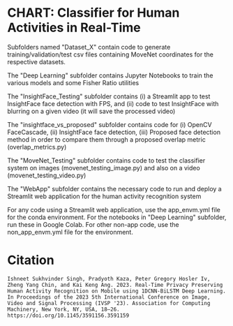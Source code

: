 # CHART: Classifier for Human Activities in Real-Time



Subfolders named "Dataset_X" contain code to generate
training/validation/test csv files containing MoveNet
coordinates for the respective datasets.

The "Deep Learning" subfolder contains Jupyter Notebooks
to train the various models and some Fisher Ratio utilities

The "InsightFace_Testing" subfolder contains (i) a Streamlit
app to test InsightFace face detection with FPS, and
(ii) code to test InsightFace with blurring on a given video
(it will save the processed video)

The "insightface_vs_proposed" subfolder contains code for
(i) OpenCV FaceCascade, (ii) InsightFace face detection,
(iii) Proposed face detection method in order to compare
them through a proposed overlap metric (overlap_metrics.py)

The "MoveNet_Testing" subfolder contains code to test the
classifier system on images (movenet_testing_image.py) and
also on a video (movenet_testing_video.py)

The "WebApp" subfolder contains the necessary code to run and
deploy a Streamlit web application for the human activity
recognition system

For any code using a Streamlit web application, use the
app_envm.yml file for the conda environment. For the
notebooks in "Deep Learning" subfolder, run these in
Google Colab. For other non-app code, use the
non_app_envm.yml file for the environment.


# Citation
```
Ishneet Sukhvinder Singh, Pradyoth Kaza, Peter Gregory Hosler Iv, Zheng Yang Chin, and Kai Keng Ang. 2023. Real-Time Privacy Preserving Human Activity Recognition on Mobile using 1DCNN-BiLSTM Deep Learning. In Proceedings of the 2023 5th International Conference on Image, Video and Signal Processing (IVSP '23). Association for Computing Machinery, New York, NY, USA, 18–26. https://doi.org/10.1145/3591156.3591159

```